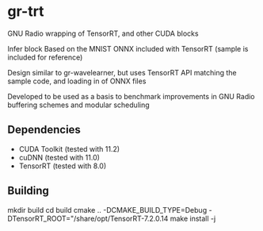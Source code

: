 # gr-trt

GNU Radio wrapping of TensorRT, and other CUDA blocks

Infer block Based on the MNIST ONNX included with TensorRT (sample is included for reference)

Design similar to gr-wavelearner, but uses TensorRT API matching the sample code, and loading in of ONNX files

Developed to be used as a basis to benchmark improvements in GNU Radio buffering schemes and modular scheduling

## Dependencies

- CUDA Toolkit (tested with 11.2)
- cuDNN (tested with 11.0)
- TensorRT (tested with 8.0)

## Building

mkdir build
cd build
cmake .. -DCMAKE_BUILD_TYPE=Debug -DTensorRT_ROOT="/share/opt/TensorRT-7.2.0.14
make install -j
